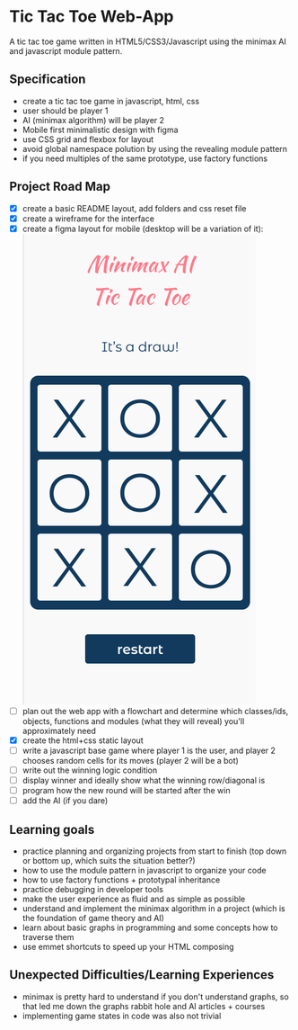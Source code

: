 # Tic Tac Toe Web-App
A tic tac toe game written in HTML5/CSS3/Javascript using the minimax AI and javascript module pattern.

## Specification
- create a tic tac toe game in javascript, html, css
- user should be player 1
- AI (minimax algorithm) will be player 2
- Mobile first minimalistic design with figma
- use CSS grid and flexbox for layout
- avoid global namespace polution by using the revealing module pattern
- if you need multiples of the same prototype, use factory functions

## Project Road Map
- [x] create a basic README layout, add folders and css reset file
- [x] create a wireframe for the interface
- [x] create a figma layout for mobile (desktop will be a variation of it): ![Figma mobile layout](images/figmaLayout.png)
- [ ] plan out the web app with a flowchart and determine which classes/ids, objects, functions and modules (what they will reveal) you'll approximately need
- [x] create the html+css static layout
- [ ] write a javascript base game where player 1 is the user, and player 2 chooses random cells for its moves (player 2 will be a bot)
- [ ] write out the winning logic condition
- [ ] display winner and ideally show what the winning row/diagonal is
- [ ] program how the new round will be started after the win
- [ ] add the AI (if you dare)

## Learning goals
- practice planning and organizing projects from start to finish (top down or bottom up, which suits the situation better?)
- how to use the module pattern in javascript to organize your code
- how to use factory functions + prototypal inheritance
- practice debugging in developer tools
- make the user experience as fluid and as simple as possible
- understand and implement the minimax algorithm in a project (which is the foundation of game theory and AI)
- learn about basic graphs in programming and some concepts how to traverse them
- use emmet shortcuts to speed up your HTML composing

## Unexpected Difficulties/Learning Experiences
- minimax is pretty hard to understand if you don't understand graphs, so that led me down the graphs rabbit hole and AI articles + courses
- implementing game states in code was also not trivial




